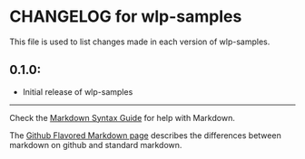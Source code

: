 # CHANGELOG for wlp-samples

This file is used to list changes made in each version of wlp-samples.

## 0.1.0:

* Initial release of wlp-samples

- - -
Check the [Markdown Syntax Guide](http://daringfireball.net/projects/markdown/syntax) for help with Markdown.

The [Github Flavored Markdown page](http://github.github.com/github-flavored-markdown/) describes the differences between markdown on github and standard markdown.
